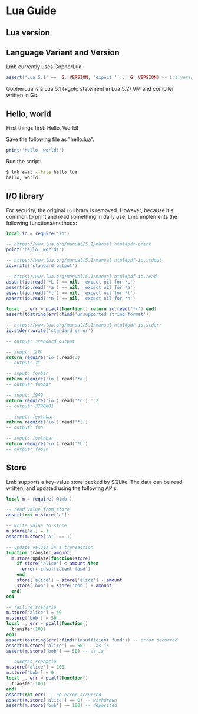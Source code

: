 # Lua Guide

## Lua version

## Language Variant and Version

Lmb currently uses GopherLua.

```lua
assert('Lua 5.1' == _G._VERSION, 'expect ' .. _G._VERSION) -- Lua version
```

GopherLua is a Lua 5.1 (+goto statement in Lua 5.2) VM and compiler written in Go.

## Hello, world

First things first: Hello, World!

Save the following file as "hello.lua".

```lua
print('hello, world!')
```

Run the script:

```sh
$ lmb eval --file hello.lua
hello, world!
```

## I/O library

For security, the original `io` library is removed. However, because it's common to print and read something in daily use, Lmb implements the following functions/methods:

```lua
local io = require('io')

-- https://www.lua.org/manual/5.1/manual.html#pdf-print
print('hello, world!')

-- https://www.lua.org/manual/5.1/manual.html#pdf-io.stdout
io.write('standard output')

-- https://www.lua.org/manual/5.1/manual.html#pdf-io.read
assert(io.read('*L') == nil, 'expect nil for *L')
assert(io.read('*a') == nil, 'expect nil for *a')
assert(io.read('*l') == nil, 'expect nil for *l')
assert(io.read('*n') == nil, 'expect nil for *n')

local _, err = pcall(function() return io.read('*x') end)
assert(tostring(err):find('unsupported string format'))

-- https://www.lua.org/manual/5.1/manual.html#pdf-io.stderr
io.stderr:write('standard error')

-- output: standard output
```

```lua
-- input: 世界
return require('io').read(3)
-- output: 世
```

```lua
-- input: foobar
return require('io').read('*a')
-- output: foobar
```

```lua
-- input: 1949
return require('io').read('*n') ^ 2
-- output: 3798601
```

```lua
-- input: foo\nbar
return require('io').read('*l')
-- output: foo
```

```lua
-- input: foo\nbar
return require('io').read('*L')
-- output: foo\n
```

## Store

Lmb supports a key-value store backed by SQLite. The data can be read, written, and updated using the following APIs:

```lua
local m = require('@lmb')

-- read value from store
assert(not m.store['a'])

-- write value to store
m.store['a'] = 1
assert(m.store['a'] == 1)

-- update values in a transaction
function transfer(amount)
  m.store:update(function(store)
    if store['alice'] < amount then
      error('insufficient fund')
    end
    store['alice'] = store['alice'] - amount
    store['bob'] = store['bob'] + amount
  end)
end

-- failure scenario
m.store['alice'] = 50
m.store['bob'] = 50
local _, err = pcall(function()
  transfer(100)
end)
assert(tostring(err):find('insufficient fund')) -- error occurred
assert(m.store['alice'] == 50) -- as is
assert(m.store['bob'] == 50) -- as is

-- success scenario
m.store['alice'] = 100
m.store['bob'] = 0
local _, err = pcall(function()
  transfer(100)
end)
assert(not err) -- no error occurred
assert(m.store['alice'] == 0) -- withdrawn
assert(m.store['bob'] == 100) -- deposited
```
